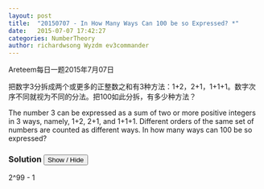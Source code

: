```yaml
---
layout: post
title:  "20150707 - In How Many Ways Can 100 be so Expressed? *"
date:   2015-07-07 17:42:27
categories: NumberTheory
author: richardwsong Wyzdm ev3commander
---
```

Areteem每日一题2015年7月07日
<br>

<problem>
<p>	
把数字3分拆成两个或更多的正整数之和有3种方法：1+2，2+1，1+1+1。数字次序不同就视为不同的分法。把100如此分拆，有多少种方法？
</P>
<p>
The number 3 can be expressed as a sum of two or more positive integers in 3 ways, namely, 1+2, 2+1, and 1+1+1.  Different orders of the same set of numbers are counted as different ways. In how many ways can 100 be so expressed?
</p>

</problem>



### Solution <button>Show / Hide</button>


<solution>

2^99 - 1 

</solution>



